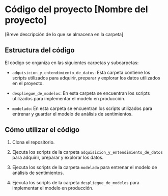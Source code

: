 # Código del proyecto [Nombre del proyecto]

[Breve descripción de lo que se almacena en la carpeta]

## Estructura del código

El código se organiza en las siguientes carpetas y subcarpetas:

- `adquisicion_y_entendimiento_de_datos`: Esta carpeta contiene los scripts utilizados para adquirir, preparar y explorar los datos utilizados en el proyecto.

- `despliegue_de_modelos`: En esta carpeta se encuentran los scripts utilizados para implementar el modelo en producción.

- `modelado`: En esta carpeta se encuentran los scripts utilizados para entrenar y guardar el modelo de análisis de sentimientos.

## Cómo utilizar el código

1. Clona el repositorio.

2. Ejecuta los scripts de la carpeta `adquisicion_y_entendimiento_de_datos` para adquirir, preparar y explorar los datos.

3. Ejecuta los scripts de la carpeta `modelado` para entrenar el modelo de análisis de sentimientos.

4. Ejecuta los scripts de la carpeta `despliegue_de_modelos` para implementar el modelo en producción.